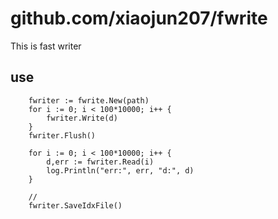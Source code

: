 # github.com/xiaojun207/fwrite
This is fast writer

## use
```
    fwriter := fwrite.New(path)
	for i := 0; i < 100*10000; i++ {
		fwriter.Write(d)
	}
	fwriter.Flush()
	
	for i := 0; i < 100*10000; i++ {
		d,err := fwriter.Read(i)
		log.Println("err:", err, "d:", d)
	}
	
	// 
	fwriter.SaveIdxFile()
	
```
